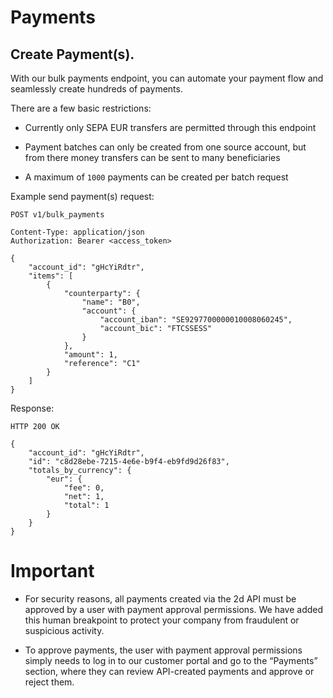 
# Payments

## Create Payment(s).

With our bulk payments endpoint, you can automate your payment flow and seamlessly create hundreds of payments.

There are a few basic restrictions:

- Currently only SEPA EUR transfers are permitted through this endpoint

- Payment batches can only be created from one source account, but from there money transfers can be sent to many beneficiaries 

- A maximum of `1000` payments can be created per batch request

Example send payment(s) request:

``` {1}
POST v1/bulk_payments

Content-Type: application/json
Authorization: Bearer <access_token>

{
	"account_id": "gHcYiRdtr",
	"items": [
		{
			"counterparty": {
				"name": "B0",
				"account": {
					"account_iban": "SE9297700000010008060245",
					"account_bic": "FTCSSESS"
				}
			},
			"amount": 1,
			"reference": "C1"
		}
	]
}
```

Response:

``` {1}
HTTP 200 OK

{
	"account_id": "gHcYiRdtr",
	"id": "c8d28ebe-7215-4e6e-b9f4-eb9fd9d26f83",
	"totals_by_currency": {
		"eur": {
			"fee": 0,
			"net": 1,
			"total": 1
		}
	}
}
```

# Important

- For security reasons, all payments created via the 2d API must be approved by a user with payment approval permissions. We have added this human breakpoint to protect your company from fraudulent or suspicious activity. 

- To approve payments, the user with payment approval permissions simply needs to log in to our customer portal and go to the “Payments” section, where they can review API-created payments and approve or reject them.
